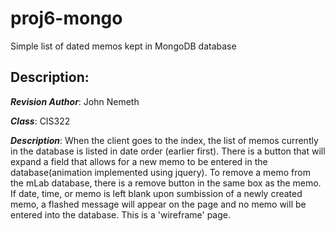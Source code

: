 # proj6-mongo
Simple list of dated memos kept in MongoDB database

## Description:

***Revision Author***: John Nemeth

***Class***: CIS322

***Description***: When the client goes to the index, the list of 
memos currently in the database is listed in date order (earlier 
first). There is a button that will expand a field that allows for 
a new memo to be entered in the database(animation implemented using jquery).
To remove a memo from the mLab database, there is a remove button
in the same box as the memo. If date, time, or memo is left 
blank upon sumbission of a newly created memo, a flashed message 
will appear on the page and no memo will be entered into the database.
This is a 'wireframe' page.
